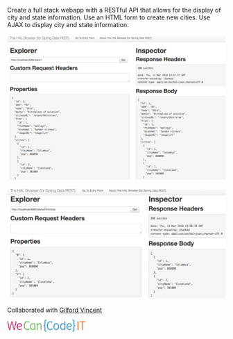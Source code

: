 
Create a full stack webapp with a RESTful API that allows for the display of city and state information.
Use an HTML form to create new cities. Use AJAX to display city and state information.


![SC](/images/SC.png)

![SC2](/images/SC2.png)

Collaborated with [Gilford Vincent](https://github.com/vincentgilford)

![We Can Code IT](/images/WCCIT.png)																		